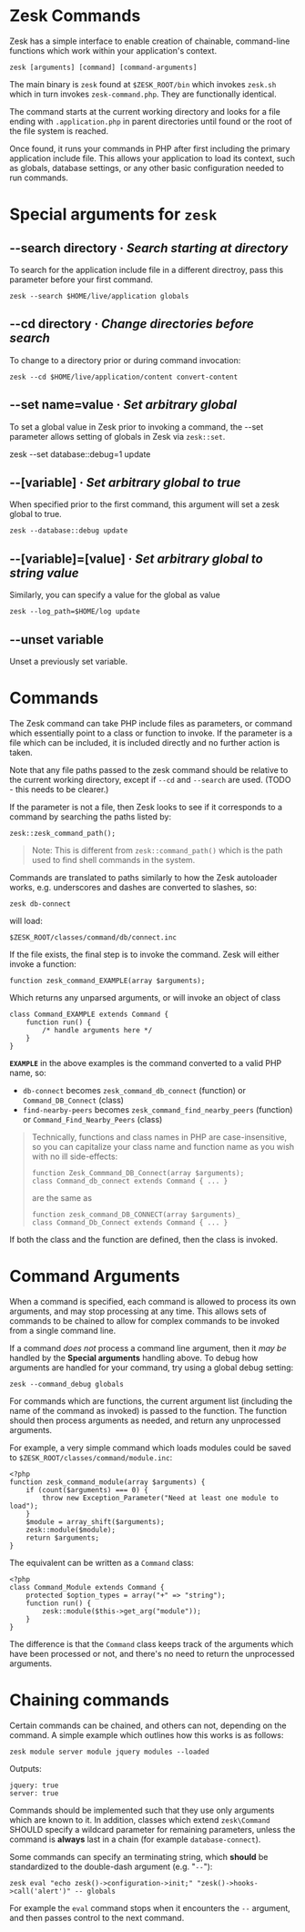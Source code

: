 # Zesk Commands

Zesk has a simple interface to enable creation of chainable, command-line functions which work within your application's context.

	zesk [arguments] [command] [command-arguments]
	
The main binary is `zesk` found at `$ZESK_ROOT/bin` which invokes `zesk.sh` which in turn invokes `zesk-command.php`. They are functionally identical.

The command starts at the current working directory and looks for a file ending with `.application.php` in parent directories until found or the root of the file system is reached.

Once found, it runs your commands in PHP after first including the primary application include file. This allows your application to load its context, such as globals, database settings, or any other basic configuration needed to run commands.

# Special arguments for `zesk`

## --search directory &middot; *Search starting at directory*

To search for the application include file in a different directroy, pass this parameter before your first command.

    zesk --search $HOME/live/application globals

## --cd directory &middot; *Change directories before search*

To change to a directory prior or during command invocation:

    zesk --cd $HOME/live/application/content convert-content

## --set name=value &middot; *Set arbitrary global*

To set a global value in Zesk prior to invoking a command, the --set parameter allows setting of globals in Zesk via `zesk::set`.

   zesk --set database::debug=1 update

## --[variable]  &middot; *Set arbitrary global to true*

When specified prior to the first command, this argument will set a zesk global to true.

	zesk --database::debug update
	
## --[variable]=[value]  &middot; *Set arbitrary global to string value*

Similarly, you can specify a value for the global as value

	zesk --log_path=$HOME/log update
	
## --unset variable

Unset a previously set variable.

# Commands

The Zesk command can take PHP include files as parameters, or command which essentially point to a class or function to invoke. If the parameter is a file which can be included, it is included directly and no further action is taken.

Note that any file paths passed to the zesk command should be relative to the current working directory, except if `--cd` and `--search` are used. (TODO - this needs to be clearer.)

If the parameter is not a file, then Zesk looks to see if it corresponds to a command by searching the paths listed by:

	zesk::zesk_command_path();
	
> Note: This is different from `zesk::command_path()` which is the path used to find shell commands in the system.

Commands are translated to paths similarly to how the Zesk autoloader works, e.g. underscores and dashes are converted to slashes, so:

	zesk db-connect

will load:

	$ZESK_ROOT/classes/command/db/connect.inc
	
If the file exists, the final step is to invoke the command. Zesk will either invoke a function:

	function zesk_command_EXAMPLE(array $arguments);
	
Which returns any unparsed arguments, or will invoke an object of class

	class Command_EXAMPLE extends Command {
		function run() {
			/* handle arguments here */
		}
	}
	
**`EXAMPLE`** in the above examples is the command converted to a valid PHP name, so:

- `db-connect` becomes `zesk_command_db_connect` (function) or `Command_DB_Connect` (class)
- `find-nearby-peers` becomes `zesk_command_find_nearby_peers` (function) or `Command_Find_Nearby_Peers` (class)

> Technically, functions and class names in PHP are case-insensitive, so you can capitalize your class name and function name as you wish with no ill side-effects:
>
>     function Zesk_Commmand_DB_Connect(array $arguments);
>     class Command_db_connect extends Command { ... }
>
> are the same as
>
>     function zesk_command_DB_CONNECT(array $arguments)_
>     class Command_Db_Connect extends Command { ... }
>

If both the class and the function are defined, then the class is invoked.

# Command Arguments

When a command is specified, each command is allowed to process its own arguments, and may stop processing at any time. This allows sets of commands to be chained to allow for complex commands to be invoked from a single command line.

If a command *does not* process a command line argument, then it *may be* handled by the **Special arguments** handling above. To debug how arguments are handled for your command, try using a global debug setting:

	zesk --command_debug globals
	
For commands which are functions, the current argument list (including the name of the command as invoked) is passed to the function. The function should then process arguments as needed, and return any unprocessed arguments.

For example, a very simple command which loads modules could be saved to `$ZESK_ROOT/classes/command/module.inc`:

	<?php
	function zesk_command_module(array $arguments) {
		if (count($arguments) === 0) {
			throw new Exception_Parameter("Need at least one module to load");
		}
		$module = array_shift($arguments);
		zesk::module($module);
		return $arguments;
	}

The equivalent can be written as a `Command` class:

	<?php
	class Command_Module extends Command {
		protected $option_types = array("+" => "string");
		function run() {
			zesk::module($this->get_arg("module"));
		}
	}

The difference is that the `Command` class keeps track of the arguments which have been processed or not, and there's no need to return the unprocessed arguments.

# Chaining commands

Certain commands can be chained, and others can not, depending on the command. A simple example which outlines how this works is as follows:

	zesk module server module jquery modules --loaded
	
Outputs:

	jquery: true
	server: true

Commands should be implemented such that they use only arguments which are known to it. In addition, classes which extend `zesk\Command` SHOULD specify a
wildcard parameter for remaining parameters, unless the command is **always** last in a chain (for example `database-connect`).

Some commands can specify an terminating string, which **should** be standardized to the double-dash argument (e.g. "`--`"):

	zesk eval "echo zesk()->configuration->init;" "zesk()->hooks->call('alert')" -- globals
	
For example the `eval` command stops when it encounters the `--` argument, and then passes control to the next command.

